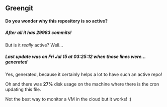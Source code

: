 ## Greengit

#### Do you wonder why this repository is so active?

##### After all it has 29983 commits!

But is it *really* active? Well...

##### Last update was on Fri Jul 15 at 03:25:12 when those lines were... generated

Yes, generated, because it certainly helps a lot to have such an active repo!

Oh and there was **27%** disk usage on the machine
where there is the cron updating this file.

Not the best way to monitor a VM in the cloud but it works! :)
